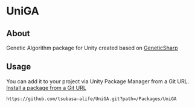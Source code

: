 # UniGA
## About
Genetic Algorithm package for Unity created based on [GeneticSharp](https://github.com/giacomelli/GeneticSharp)

## Usage
You can add it to your project via Unity Package Manager from a Git URL.  
[Install a package from a Git URL](https://docs.unity3d.com/Manual/upm-ui-giturl.html)

```
https://github.com/tsubasa-alife/UniGA.git?path=/Packages/UniGA
```

